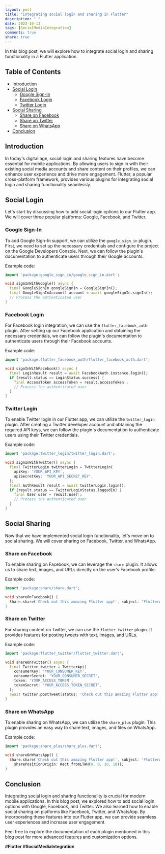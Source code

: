 ```yaml
---
layout: post
title: "Integrating social login and sharing in Flutter"
description: " "
date: 2023-10-13
tags: [SocialMediaIntegration]
comments: true
share: true
---
```

In this blog post, we will explore how to integrate social login and sharing functionality in a Flutter application. 

## Table of Contents
- [Introduction](#introduction)
- [Social Login](#social-login)
  - [Google Sign-In](#google-sign-in)
  - [Facebook Login](#facebook-login)
  - [Twitter Login](#twitter-login)
- [Social Sharing](#social-sharing)
  - [Share on Facebook](#share-on-facebook)
  - [Share on Twitter](#share-on-twitter)
  - [Share on WhatsApp](#share-on-whatsapp)
- [Conclusion](#conclusion)

## Introduction
In today's digital age, social login and sharing features have become essential for mobile applications. By allowing users to sign in with their existing social media accounts and share content on their profiles, we can enhance user experience and drive more engagement. Flutter, a popular cross-platform framework, provides various plugins for integrating social login and sharing functionality seamlessly.

## Social Login
Let's start by discussing how to add social login options to our Flutter app. We will cover three popular platforms: Google, Facebook, and Twitter.

### Google Sign-In
To add Google Sign-In support, we can utilize the `google_sign_in` plugin. First, we need to set up the necessary credentials and configure the project on the Google Developers Console. Next, we can follow the plugin's documentation to authenticate users through their Google accounts.

Example code:

```dart
import 'package:google_sign_in/google_sign_in.dart';

void signInWithGoogle() async {
  final GoogleSignIn googleSignIn = GoogleSignIn();
  final GoogleSignInAccount? account = await googleSignIn.signIn();
  // Process the authenticated user
}
```

### Facebook Login
For Facebook login integration, we can use the `flutter_facebook_auth` plugin. After setting up our Facebook application and obtaining the necessary credentials, we can follow the plugin's documentation to authenticate users through their Facebook accounts.

Example code:

```dart
import 'package:flutter_facebook_auth/flutter_facebook_auth.dart';

void signInWithFacebook() async {
  final LoginResult result = await FacebookAuth.instance.login();
  if (result.status == LoginStatus.success) {
    final AccessToken accessToken = result.accessToken!;
    // Process the authenticated user
  }
}
```

### Twitter Login
To enable Twitter login in our Flutter app, we can utilize the `twitter_login` plugin. After creating a Twitter developer account and obtaining the required API keys, we can follow the plugin's documentation to authenticate users using their Twitter credentials.

Example code:

```dart
import 'package:twitter_login/twitter_login.dart';

void signInWithTwitter() async {
  final TwitterLogin twitterLogin = TwitterLogin(
    apiKey: 'YOUR_API_KEY',
    apiSecretKey: 'YOUR_API_SECRET_KEY',
  );
  final AuthResult result = await twitterLogin.login();
  if (result.status == TwitterLoginStatus.loggedIn) {
    final User user = result.user!;
    // Process the authenticated user
  }
}
```

## Social Sharing
Now that we have implemented social login functionality, let's move on to social sharing. We will cover sharing on Facebook, Twitter, and WhatsApp.

### Share on Facebook
To enable sharing on Facebook, we can leverage the `share` plugin. It allows us to share text, images, and URLs directly on the user's Facebook profile.

Example code:

```dart
import 'package:share/share.dart';

void shareOnFacebook() {
  Share.share('Check out this amazing Flutter app!', subject: 'FlutterApp');
}
```

### Share on Twitter
For sharing content on Twitter, we can use the `flutter_twitter` plugin. It provides features for posting tweets with text, images, and URLs.

Example code:

```dart
import 'package:flutter_twitter/flutter_twitter.dart';

void shareOnTwitter() async {
  final Twitter twitter = TwitterApi(
    consumerKey: 'YOUR_CONSUMER_KEY',
    consumerSecret: 'YOUR_CONSUMER_SECRET',
    token: 'YOUR_ACCESS_TOKEN',
    tokenSecret: 'YOUR_ACCESS_TOKEN_SECRET',
  );
  await twitter.postTweet(status: 'Check out this amazing Flutter app!');
}
```

### Share on WhatsApp
To enable sharing on WhatsApp, we can utilize the `share_plus` plugin. This plugin provides an easy way to share text, images, and files on WhatsApp.

Example code:

```dart
import 'package:share_plus/share_plus.dart';

void shareOnWhatsApp() {
  Share.share('Check out this amazing Flutter app!', subject: 'FlutterApp', 
    sharePositionOrigin: Rect.fromLTWH(0, 0, 10, 10));
}
```

## Conclusion
Integrating social login and sharing functionality is crucial for modern mobile applications. In this blog post, we explored how to add social login options with Google, Facebook, and Twitter. We also learned how to enable social sharing on platforms like Facebook, Twitter, and WhatsApp. By incorporating these features into our Flutter app, we can provide seamless user experiences and increase user engagement.

Feel free to explore the documentation of each plugin mentioned in this blog post for more advanced features and customization options.

**#Flutter** **#SocialMediaIntegration**